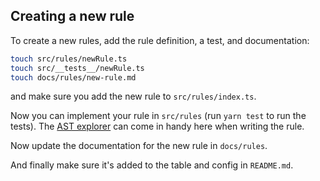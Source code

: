 ## Creating a new rule

To create a new rules, add the rule definition, a test, and documentation:
```bash
touch src/rules/newRule.ts
touch src/__tests__/newRule.ts
touch docs/rules/new-rule.md
```

and make sure you add the new rule to `src/rules/index.ts`.

Now you can implement your rule in `src/rules` (run `yarn test` to run the tests). The [AST explorer](https://astexplorer.net/) can come in handy here when writing the rule.

Now update the documentation for the new rule in `docs/rules`.

And finally make sure it's added to the table and config in `README.md`.

